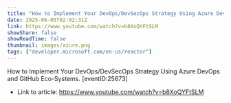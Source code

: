 ```yaml
---
title: "How to Implement Your DevOps/DevSecOps Strategy Using Azure DevOps and GitHub Eco-Systems."
date: 2025-06-05T02:02:31Z
link: https://www.youtube.com/watch?v=b8XoQYFtSLM
showShare: false
showReadTime: false
thumbnail: images/azure.png
tags: ["developer.microsoft.com/en-us/reactor"]
---
```

How to Implement Your DevOps/DevSecOps Strategy Using Azure DevOps and GitHub Eco-Systems. [eventID:25673]

- Link to article: https://www.youtube.com/watch?v=b8XoQYFtSLM